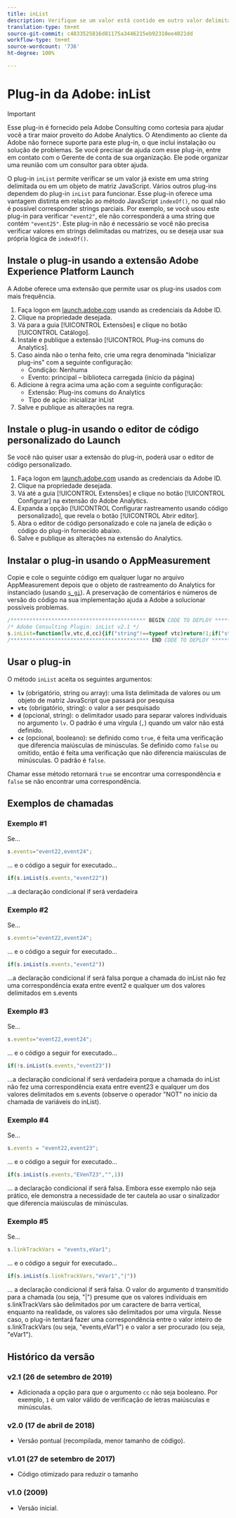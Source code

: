 ```yaml
---
title: inList
description: Verifique se um valor está contido em outro valor delimitado por caracteres.
translation-type: tm+mt
source-git-commit: c4833525816d81175a3446215eb92310ee4021dd
workflow-type: tm+mt
source-wordcount: '736'
ht-degree: 100%

---
```



# Plug-in da Adobe: inList

>[!IMPORTANT]
>
>Esse plug-in é fornecido pela Adobe Consulting como cortesia para ajudar você a tirar maior proveito do Adobe Analytics. O Atendimento ao cliente da Adobe não fornece suporte para este plug-in, o que inclui instalação ou solução de problemas. Se você precisar de ajuda com esse plug-in, entre em contato com o Gerente de conta de sua organização. Ele pode organizar uma reunião com um consultor para obter ajuda.

O plug-in `inList` permite verificar se um valor já existe em uma string delimitada ou em um objeto de matriz JavaScript. Vários outros plug-ins dependem do plug-in `inList` para funcionar. Esse plug-in oferece uma vantagem distinta em relação ao método JavaScript `indexOf()`, no qual não é possível corresponder strings parciais. Por exemplo, se você usou este plug-in para verificar `"event2"`, ele não corresponderá a uma string que contém `"event25"`. Este plug-in não é necessário se você não precisa verificar valores em strings delimitadas ou matrizes, ou se deseja usar sua própria lógica de `indexOf()`.

## Instale o plug-in usando a extensão Adobe Experience Platform Launch

A Adobe oferece uma extensão que permite usar os plug-ins usados com mais frequência.

1. Faça logon em [launch.adobe.com](https://launch.adobe.com) usando as credenciais da Adobe ID.
1. Clique na propriedade desejada.
1. Vá para a guia [!UICONTROL Extensões] e clique no botão [!UICONTROL Catálogo].
1. Instale e publique a extensão [!UICONTROL Plug-ins comuns do Analytics].
1. Caso ainda não o tenha feito, crie uma regra denominada &quot;Inicializar plug-ins&quot; com a seguinte configuração:
   * Condição: Nenhuma
   * Evento: principal – biblioteca carregada (início da página)
1. Adicione à regra acima uma ação com a seguinte configuração:
   * Extensão: Plug-ins comuns do Analytics
   * Tipo de ação: inicializar inList
1. Salve e publique as alterações na regra.

## Instale o plug-in usando o editor de código personalizado do Launch

Se você não quiser usar a extensão do plug-in, poderá usar o editor de código personalizado.

1. Faça logon em [launch.adobe.com](https://launch.adobe.com) usando as credenciais da Adobe ID.
1. Clique na propriedade desejada.
1. Vá até a guia [!UICONTROL Extensões] e clique no botão [!UICONTROL Configurar] na extensão do Adobe Analytics.
1. Expanda a opção [!UICONTROL Configurar rastreamento usando código personalizado], que revela o botão [!UICONTROL Abrir editor].
1. Abra o editor de código personalizado e cole na janela de edição o código do plug-in fornecido abaixo.
1. Salve e publique as alterações na extensão do Analytics.

## Instalar o plug-in usando o AppMeasurement

Copie e cole o seguinte código em qualquer lugar no arquivo AppMeasurement depois que o objeto de rastreamento do Analytics for instanciado (usando [`s_gi`](../functions/s-gi.md)). A preservação de comentários e números de versão do código na sua implementação ajuda a Adobe a solucionar possíveis problemas.

```js
/******************************************* BEGIN CODE TO DEPLOY *******************************************/
/* Adobe Consulting Plugin: inList v2.1 */
s.inList=function(lv,vtc,d,cc){if("string"!==typeof vtc)return!1;if("string"===typeof lv)lv=lv.split(d||",");else if("object"!== typeof lv)return!1;d=0;for(var e=lv.length;d<e;d++)if(1==cc&&vtc===lv[d]||vtc.toLowerCase()===lv[d].toLowerCase())return!0;return!1};
/******************************************** END CODE TO DEPLOY ********************************************/
```

## Usar o plug-in

O método `inList` aceita os seguintes argumentos:

* **`lv`** (obrigatório, string ou array): uma lista delimitada de valores ou um objeto de matriz JavaScript que passará por pesquisa
* **`vtc`** (obrigatório, string): o valor a ser pesquisado
* **`d`** (opcional, string): o delimitador usado para separar valores individuais no argumento `lv`. O padrão é uma vírgula (`,`) quando um valor não está definido.
* **`cc`** (opcional, booleano): se definido como `true`, é feita uma verificação que diferencia maiúsculas de minúsculas. Se definido como `false` ou omitido, então é feita uma verificação que não diferencia maiúsculas de minúsculas. O padrão é `false`.

Chamar esse método retornará `true` se encontrar uma correspondência e `false` se não encontrar uma correspondência.

## Exemplos de chamadas

### Exemplo #1

Se...

```js
s.events="event22,event24";
```

... e o código a seguir for executado...

```js
if(s.inList(s.events,"event22"))
```

...a declaração condicional if será verdadeira

### Exemplo #2

Se...

```js
s.events="event22,event24";
```

... e o código a seguir for executado...

```js
if(s.inList(s.events,"event2"))
```

...a declaração condicional if será falsa porque a chamada do inList não fez uma correspondência exata entre event2 e qualquer um dos valores delimitados em s.events

### Exemplo #3

Se...

```js
s.events="event22,event24";
```

... e o código a seguir for executado...

```js
if(!s.inList(s.events,"event23"))
```

...a declaração condicional if será verdadeira porque a chamada do inList não fez uma correspondência exata entre event23 e qualquer um dos valores delimitados em s.events (observe o operador &quot;NOT&quot; no início da chamada de variáveis do inList).

### Exemplo #4

Se...

```js
s.events = "event22,event23";
```

... e o código a seguir for executado...

```js
if(s.inList(s.events,"EVenT23","",1))
```

... a declaração condicional if será falsa.  Embora esse exemplo não seja prático, ele demonstra a necessidade de ter cautela ao usar o sinalizador que diferencia maiúsculas de minúsculas.

### Exemplo #5

Se...

```js
s.linkTrackVars = "events,eVar1";
```

... e o código a seguir for executado...

```js
if(s.inList(s.linkTrackVars,"eVar1","|"))
```

... a declaração condicional if será falsa.  O valor do argumento d transmitido para a chamada (ou seja, &quot;|&quot;) presume que os valores individuais em s.linkTrackVars são delimitados por um caractere de barra vertical, enquanto na realidade, os valores são delimitados por uma vírgula.  Nesse caso, o plug-in tentará fazer uma correspondência entre o valor inteiro de s.linkTrackVars (ou seja, &quot;events,eVar1&quot;) e o valor a ser procurado (ou seja, &quot;eVar1&quot;).

## Histórico da versão

### v2.1 (26 de setembro de 2019)

* Adicionada a opção para que o argumento `cc` não seja booleano. Por exemplo, `1` é um valor válido de verificação de letras maiúsculas e minúsculas.

### v2.0 (17 de abril de 2018)

* Versão pontual (recompilada, menor tamanho de código).

### v1.01 (27 de setembro de 2017)

* Código otimizado para reduzir o tamanho

### v1.0 (2009)

* Versão inicial.


